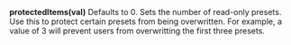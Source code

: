 <a name="protectedItems"><h3 style="padding-top: 40px; margin-top: 40px;"></h3></a>
**protectedItems(val)**
Defaults to 0. Sets the number of read-only presets. Use this to protect certain presets from being overwritten. For example, a value of 3 will prevent users from overwritting the first three presets.  